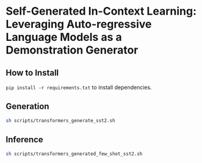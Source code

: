 # Self-Generated In-Context Learning: Leveraging Auto-regressive Language Models as a Demonstration Generator

## How to Install

<code>pip install -r requirements.txt</code> to install dependencies.


## Generation

```bash
sh scripts/transformers_generate_sst2.sh
```

## Inference


```bash
sh scripts/transformers_generated_few_shot_sst2.sh
```
